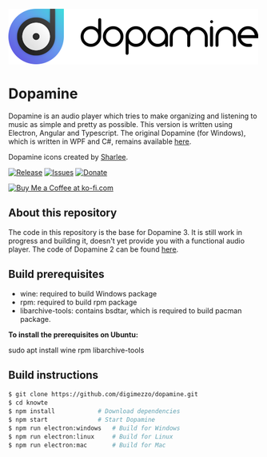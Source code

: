 ![Dopamine](Dopamine.full.png)

# Dopamine

Dopamine is an audio player which tries to make organizing and listening to music as simple and pretty as possible. This version is written using Electron, Angular and Typescript. The original Dopamine (for Windows), which is written in WPF and C#, remains available <a href="https://github.com/digimezzo/dopamine-windows">here</a>.

Dopamine icons created by <a href="https://www.itssharl.ee/">Sharlee</a>.

[![Release](https://img.shields.io/github/release/digimezzo/dopamine-electron.svg?style=flat-square)](https://github.com/digimezzo/dopamine-electron/releases/latest)
[![Issues](https://img.shields.io/github/issues/digimezzo/dopamine-electron.svg?style=flat-square)](https://github.com/digimezzo/dopamine-electron/issues)
[![Donate](https://img.shields.io/badge/Donate-PayPal-green.svg)](https://www.paypal.com/cgi-bin/webscr?cmd=_s-xclick&hosted_button_id=MQALEWTEZ7HX8)

<a href='https://ko-fi.com/S6S11K63U' target='_blank'><img height='36' style='border:0px;height:36px;' src='https://az743702.vo.msecnd.net/cdn/kofi1.png?v=2' border='0' alt='Buy Me a Coffee at ko-fi.com' /></a>

## About this repository

The code in this repository is the base for Dopamine 3. It is still work in progress and building it, doesn't yet provide you with a functional audio player. The code of Dopamine 2 can be found <a href="https://github.com/digimezzo/dopamine-windows">here</a>.

## Build prerequisites

- wine: required to build Windows package
- rpm: required to build rpm package
- libarchive-tools: contains bsdtar, which is required to build pacman package.

**To install the prerequisites on Ubuntu:**

sudo apt install wine rpm libarchive-tools

## Build instructions

```bash
$ git clone https://github.com/digimezzo/dopamine.git
$ cd knowte
$ npm install            # Download dependencies
$ npm start              # Start Dopamine
$ npm run electron:windows   # Build for Windows
$ npm run electron:linux     # Build for Linux
$ npm run electron:mac       # Build for Mac
```
